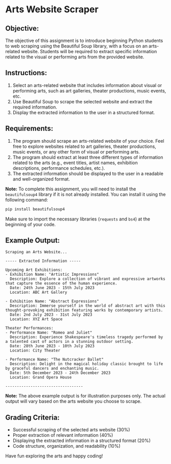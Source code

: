 # Arts Website Scraper

## Objective:
The objective of this assignment is to introduce beginning Python students to web scraping using the Beautiful Soup library, with a focus on an arts-related website. Students will be required to extract specific information related to the visual or performing arts from the provided website.

## Instructions:
1. Select an arts-related website that includes information about visual or performing arts, such as art galleries, theater productions, music events, etc.
2. Use Beautiful Soup to scrape the selected website and extract the required information.
3. Display the extracted information to the user in a structured format.

## Requirements:
1. The program should scrape an arts-related website of your choice. Feel free to explore websites related to art galleries, theater productions, music events, or any other form of visual or performing arts.
2. The program should extract at least three different types of information related to the arts (e.g., event titles, artist names, exhibition descriptions, performance schedules, etc.).
3. The extracted information should be displayed to the user in a readable and well-organized format.

**Note:** To complete this assignment, you will need to install the `beautifulsoup4` library if it is not already installed. You can install it using the following command:
```python
pip install beautifulsoup4
```

Make sure to import the necessary libraries (`requests` and `bs4`) at the beginning of your code.

## Example Output:
```
Scraping an Arts Website...

----- Extracted Information -----

Upcoming Art Exhibitions:
- Exhibition Name: "Artistic Impressions"
  Description: Explore a collection of vibrant and expressive artworks that capture the essence of the human experience.
  Date: 24th June 2023 - 15th July 2023
  Location: ABC Art Gallery

- Exhibition Name: "Abstract Expressions"
  Description: Immerse yourself in the world of abstract art with this thought-provoking exhibition featuring works by contemporary artists.
  Date: 2nd July 2023 - 31st July 2023
  Location: XYZ Art Space

Theater Performances:
- Performance Name: "Romeo and Juliet"
  Description: Experience Shakespeare's timeless tragedy performed by a talented cast of actors in a stunning outdoor setting.
  Date: 28th June 2023 - 10th July 2023
  Location: City Theater

- Performance Name: "The Nutcracker Ballet"
  Description: Delight in the magical holiday classic brought to life by graceful dancers and enchanting music.
  Date: 5th December 2023 - 24th December 2023
  Location: Grand Opera House

----------------------------------
```

**Note:** The above example output is for illustration purposes only. The actual output will vary based on the arts website you choose to scrape.

## Grading Criteria:
- Successful scraping of the selected arts website (30%)
- Proper extraction of relevant information (40%)
- Displaying the extracted information in a structured format (20%)
- Code structure, organization, and readability (10%)

Have fun exploring the arts and happy coding!